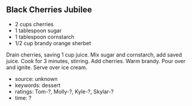 Black Cherries Jubilee
----------------------

- 2 cups cherries
- 1 tablespoon sugar
- 1 tablespoon cornstarch
- 1/2 cup brandy
orange sherbet

Drain cherries, saving 1 cup juice.  Mix sugar and cornstarch, add
saved juice.  Cook for 3 minutes, stirring.  Add cherries.  Warm
brandy.  Pour over and ignite.  Serve over ice cream.

- source: unknown
- keywords: dessert
- ratings: Tom-?, Molly-?, Kyle-?, Skylar-?
- time: ?
